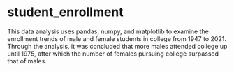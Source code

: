 # student_enrollment

This data analysis uses pandas, numpy, and matplotlib to examine the enrollment trends of male and female students in college from 1947 to 2021. Through the analysis, it was concluded that more males attended college up until 1975, after which the number of females pursuing college surpassed that of males.
